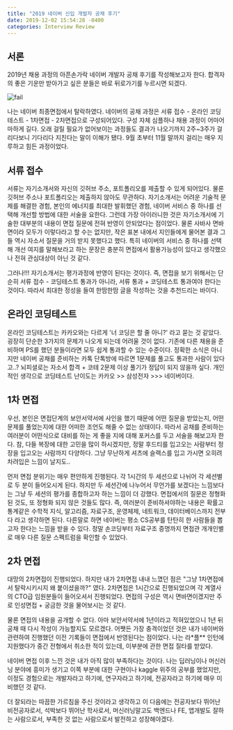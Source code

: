 ```yaml
---
title: "2019 네이버 신입 개발자 공채 후기"
date: 2019-12-02 15:54:28 -0400
categories: Interview Review
---
```


## 서론 ##
2019년 채용 과정의 아픈손가락 네이버 개발자 공채 후기를 작성해보고자 한다.
합격자의 좋은 기운만 받아가고 싶은 분들은 바로 뒤로가기를 누르시면 되겠다.

![fail](https://i.imgur.com/G0kfTwF.png)

나는 네이버 최종면접에서 탈락하였다.
네이버의 공채 과정은 서류 접수 - 온라인 코딩테스트 - 1차면접 - 2차면접으로 구성되어있다.
구성 자체 심플하나 채용 과정이 어마어마하게 길다.
오래 걸릴 필요가 없어보이는 과정들도 결과가 나오기까지 2주~3주가 걸리다보니 기다리다 지친다는 말이 이해가 됐다.
9월 초부터 11월 말까지 걸리는 매우 지루하고 힘든 과정이었다.

## 서류 접수 ##
서류는 자기소개서와 자신의 깃허브 주소, 포트폴리오를 제출할 수 있게 되어있다.
물론 깃허브 주소나 포트폴리오는 제출하지 않아도 무관하다.
자기소개서는 어려운 기술적 문제를 해결한 경험, 본인의 에너지를 최대한 발휘했던 경험, 네이버 서비스 중 하나를 선택해 개선할 방법에 대한 서술을 요한다.
그런데 가장 아이러니한 것은 자기소개서에 기술한 대부분의 내용이 면접 질문에 전혀 반영이 안되었다는 점이었다.
물론 사바사 면바면이라 모두가 이렇다라고 할 수는 없지만, 작은 표본 내에서 지인들에게 물어본 결과 그들 역시 자소서 질문을 거의 받지 못했다고 했다.
특히 네이버의 서비스 중 하나를 선택해 개선 여지를 말해보라고 하는 문장은 충분히 면접에서 활용가능성이 있다고 생각했으나 전혀 관심대상이 아닌 것 같다.

그러나!!! 자기소개서는 평가과정에 반영이 된다는 것이다.
즉, 면접을 보기 위해서는 단순히 서류 접수 - 코딩테스트 통과가 아니라, 서류 통과 + 코딩테스트 통과여야 한다는 것이다.
따라서 최대한 정성을 들여 한땀한땀 글을 작성하는 것을 추천드리는 바이다.

## 온라인 코딩테스트 ##
온라인 코딩테스트는 카카오와는 다르게 '너 코딩은 할 줄 아니?' 라고 묻는 것 같았다.
굉장히 단순한 3가지의 문제가 나오게 되는데 어려울 것이 없다.
기존에 다른 채용을 준비하며 PS를 했던 분들이라면 모두 쉽게 통과할 수 있는 수준이다.
정확한 소식은 아니지만 네이버 공채를 준비하는 카톡 단톡방에 따르면 1문제를 풀고도 통과한 사람이 있다고..?
뇌피셜로는 자소서 합격 + 코테 2문제 이상 풀기가 정답이 되지 않을까 싶다.
개인적인 생각으로 코딩테스트 난이도는 카카오 >> 삼성전자 >>> 네이버이다.

## 1차 면접 ##
우선, 본인은 면접단계의 보안서약서에 사인을 했기 때문에 어떤 질문을 받았는지, 어떤 문제를 풀었는지에 대한 어떠한 조언도 해줄 수 없는 상태이다.
따라서 공채를 준비하는 여러분이 어떤식으로 대비를 하는 게 좋을 지에 대해 포커스를 두고 서술을 해보고자 한다.
참, 다들 복장에 대한 고민을 많이 하시겠지만, 정말 후드티를 입고오는 사람부터 정장을 입고오는 사람까지 다양하다.
그냥 무난하게 셔츠에 슬랙스를 입고 가시면 오히려 차려입은 느낌이 날지도..

먼저 면접 분위기는 매우 편안하게 진행된다.
각 1시간의 두 세션으로 나뉘어 각 세션별로 두 분이 들어오시게 된다.
하지만 두 세션간에 나누어서 무언가를 보겠다는 느낌보다는 그냥 두 세션의 평가를 종합하고자 하는 느낌이 더 강했다.
면접에서의 질문은 정형화된 것도, 또 정형화 되지 않은 것들도 많다.
즉, 여러분이 준비하셔야하는 내용은 확률고 통계같은 수학적 지식, 알고리즘, 자료구조, 운영체제, 네트워크, 데이터베이스까지 전부 다 라고 생각하면 된다.
다른말로 하면 네이버는 평소 CS공부를 탄탄히 한 사람들을 뽑고자 한다는 느낌을 받을 수 있다.
정말 손코딩부터 자료구조 증명까지 면접관 개개인별로 매우 다른 질문 스펙트럼을 확인할 수 있었다.

## 2차 면접 ##
대망의 2차면접이 진행되었다.
하지만 내가 2차면접 내내 느꼈던 점은 "그냥 1차면접에서 탈락시키시지 왜 붙이셨을까?" 였다.
2차면접은 1시간으로 진행되었으며 각 계열사의 CTO급 임원분들이 들어오셔서 진행되었다.
면접의 구성은 역시 면바면이겠지만 주로 인성면접 + 궁금한 것을 물어보시는 것 같다.

물론 면접의 내용을 공개할 수 없다.
아마 보안서약서에 1년이라고 적혀있었으니 1년 뒤 공채 때 다시 작성이 가능할지도 모르겠다.
어쨋든 가장 충격이었던 것은 내가 네이버와 관련하여 진행했던 이전 기록들이 면접에서 반영된다는 점이었다.
나는 라*플** 인턴에 지원했다가 중간 전형에서 취소한 적이 있는데, 이부분에 관한 면접 질타를 받았다.

네이버 면접 이후 느낀 것은 내가 아직 많이 부족하다는 것이다.
나는 딥러닝이나 머신러닝 분야에 흥미가 생기고 이쪽 부분에 대한 구현이나 kaggle 위주의 공부를 했었지만,
이정도 경험으로는 개발자라고 하기에, 연구자라고 하기에, 전공자라고 하기에 매우 미비했던 것 같다.

더 잘되라는 따끔한 가르침을 주신 것이라고 생각하고 이 다음에는
전공자보다 뛰어난 비전공자로서, 석박보다 뛰어난 학사로서, 머신러닝말고도 백엔드나 FE, 앱개발도 잘하는 사람으로서,
부족한 것 없는 사람으로서 발전하고 성장해야겠다.


